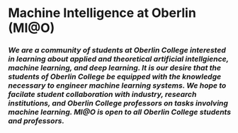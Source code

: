 # Machine Intelligence at Oberlin (MI@O)

### ___We are a community of students at Oberlin College interested in learning about applied and theoretical artificial intellgience, machine learning, and deep learning. It is our desire that the students of Oberlin College be equipped with the knowledge necessary to engineer machine learning systems. We hope to facilate student collaboration with industry, research institutions, and Oberlin College professors on tasks involving machine learning. MI@O is open to all Oberlin College students and professors.___
